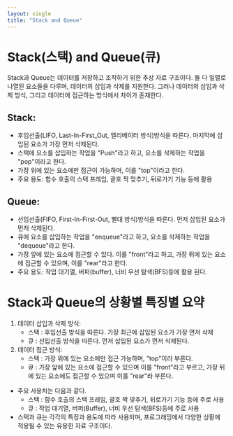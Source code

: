 ```yaml
---
layout: single
title: "Stack and Queue"
---
```


# Stack(스택) and Queue(큐)
Stack과 Queue는 데이터를 저장하고 조작하기 위한 추상 자료 구조이다. 둘 다 일렬로 나열된 요소들을 다루며, 데이터의 삽입과 삭제를 지원한다. 그러나 데이터의 삽입과 삭제 방식, 그리고 데이터에 접근하는 방식에서 차이가 존재한다.

## Stack:
- 후입선출(LIFO, Last-In-First_Out, 엘리베이터 방식)방식을 따른다. 마지막에 삽입된 요소가 가장 먼저 삭제된다.
- 스택에 요소를 삽입하는 작업을 "Push"라고 하고, 요소를 삭제하는 작업을 "pop"이라고 한다.
- 가장 위에 있는 요소에만 접근이 가능하며, 이를 "top"이라고 한다.
- 주요 용도: 함수 호출의 스택 프레임, 괄호 짝 맞추기, 뒤로가기 기능 등에 활용

## Queue:
- 선입선출(FIFO, First-In-First-Out, 빨대 방식)방식을 따른다. 먼저 삽입된 요소가 먼저 삭제된다.
- 큐에 요소를 삽입하는 작업을 "enqueue"라고 하고, 요소를 삭제하는 작업을 "dequeue"라고 한다.
- 가장 앞에 있는 요소에 접근할 수 있다. 이를 "front"라고 하고, 가장 뒤에 있는 요소에 접근할 수 있으며, 이를 "rear"라고 한다.
- 주요 용도: 작업 대기열, 버퍼(buffer), 너비 우선 탐색(BFS)등에 활용 된다.

# Stack과 Queue의 상황별 특징별 요약
1. 데이터 삽입과 삭제 방식:
    - 스택 : 후입선출 방식을 따른다. 가장 최근에 삽입된 요소가 가장 먼저 삭제
    - 큐 : 선입선출 방식을 따른다. 먼저 삽입된 요소가 먼저 삭제된다.
2. 데이터 접근 방식:
    - 스택 : 가장 위에 있는 요소에만 접근 가능하며, "top"이라 부른다.
    - 큐 : 가장 앞에 있는 요소에 접근할 수 있으며 이를 "front"라고 부르고, 가장 뒤에 있는 요소에도 접근할 수 있으며 이를 "rear"라 부른다.

- 주요 사용처는 다음과 같다.
    - 스택 : 함수 호출의 스택 프레임, 괄호 짝 맞추기, 뒤로가기 기능 등에 주로 사용
    - 큐 : 작업 대기열, 버퍼(Buffer), 너비 우선 탐색(BFS)등에 주로 사용
- 스택과 큐는 각각의 특징과 용도에 따라 사용되며, 프로그래밍에서 다양한 상황에 적용될 수 있는 유용한 자료 구조이다.
